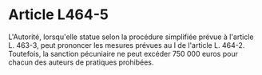 # Article L464-5

L'Autorité, lorsqu'elle statue selon la procédure simplifiée prévue à l'article L. 463-3, peut prononcer les mesures prévues au I de l'article L. 464-2. Toutefois, la sanction pécuniaire ne peut excéder 750 000 euros pour chacun des auteurs de pratiques prohibées.
